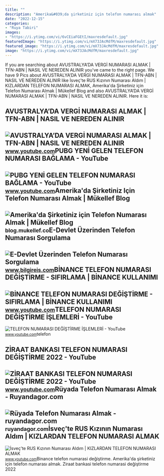 ```yaml
---
title: ""
description: "Amerika&#039;da şirketiniz için telefon numarası almak"
date: "2022-12-15"
categories:
- "Ruya Tabiri"
images:
- "https://i.ytimg.com/vi/6vCEiaFGEtI/maxresdefault.jpg"
featuredImage: "https://i.ytimg.com/vi/mX73JAcMdfM/maxresdefault.jpg"
featured_image: "https://i.ytimg.com/vi/mX73JAcMdfM/maxresdefault.jpg"
image: "https://i.ytimg.com/vi/mX73JAcMdfM/maxresdefault.jpg"
---
```


If you are searching about AVUSTRALYA’DA VERGİ NUMARASI ALMAK | TFN-ABN | NASIL VE NEREDEN ALINIR you've came to the right page. We have 9 Pics about AVUSTRALYA’DA VERGİ NUMARASI ALMAK | TFN-ABN | NASIL VE NEREDEN ALINIR like İsveç'te RUS Kızının Numarası Aldım | KIZLARDAN TELEFON NUMARASI ALMAK, Amerika'da Şirketiniz için Telefon Numarası Almak | Mükellef Blog and also AVUSTRALYA’DA VERGİ NUMARASI ALMAK | TFN-ABN | NASIL VE NEREDEN ALINIR. Here it is:

AVUSTRALYA’DA VERGİ NUMARASI ALMAK | TFN-ABN | NASIL VE NEREDEN ALINIR
----------------------------------------------------------------------

 ![AVUSTRALYA’DA VERGİ NUMARASI ALMAK | TFN-ABN | NASIL VE NEREDEN ALINIR](https://i.ytimg.com/vi/69uBXUV9Q1w/maxresdefault.jpg) <small>www.youtube.com</small>PUBG YENİ GELEN TELEFON NUMARASI BAĞLAMA - YouTube
--------------------------------------------------

 ![PUBG YENİ GELEN TELEFON NUMARASI BAĞLAMA - YouTube](https://i.ytimg.com/vi/08bSudlmajI/maxresdefault.jpg) <small>www.youtube.com</small>Amerika'da Şirketiniz Için Telefon Numarası Almak | Mükellef Blog
-----------------------------------------------------------------

 ![Amerika'da Şirketiniz için Telefon Numarası Almak | Mükellef Blog](https://i0.wp.com/blog.mukellef.co/wp-content/uploads/2023/05/Amerikada-Sirketiniz-icin-Telefon-Numarasi-Almak.png?resize=1024%2C536&ssl=1) <small>blog.mukellef.co</small>E-Devlet Üzerinden Telefon Numarası Sorgulama
---------------------------------------------

 ![E-Devlet Üzerinden Telefon Numarası Sorgulama](https://www.bilgireis.com/wp-content/uploads/2021/08/img_6120151b08e4c.jpg) <small>www.bilgireis.com</small>BİNANCE TELEFON NUMARASI DEĞİŞTİRME - SIFIRLAMA | BİNANCE KULLANIMI
-------------------------------------------------------------------

 ![BİNANCE TELEFON NUMARASI DEĞİŞTİRME - SIFIRLAMA | BİNANCE KULLANIMI](https://i.ytimg.com/vi/LYy8bezihFQ/maxresdefault.jpg) <small>www.youtube.com</small>TELEFON NUMARASI DEĞİŞTİRME İŞLEMLERİ - YouTube
-----------------------------------------------

 ![TELEFON NUMARASI DEĞİŞTİRME İŞLEMLERİ - YouTube](https://i.ytimg.com/vi/mX73JAcMdfM/maxresdefault.jpg) <small>www.youtube.com</small>telefon

ZİRAAT BANKASI TELEFON NUMARASI DEĞİŞTİRME 2022 - YouTube
---------------------------------------------------------

 ![ZİRAAT BANKASI TELEFON NUMARASI DEĞİŞTİRME 2022 - YouTube](https://i.ytimg.com/vi/MSjwt8YZElw/maxresdefault.jpg) <small>www.youtube.com</small>Rüyada Telefon Numarası Almak - Ruyandagor.com
----------------------------------------------

 ![Rüyada Telefon Numarası Almak - ruyandagor.com](https://images.ruyandagor.com/2017/04/telefon-numarasi-almak-1122.jpg) <small>ruyandagor.com</small>İsveç'te RUS Kızının Numarası Aldım | KIZLARDAN TELEFON NUMARASI ALMAK
----------------------------------------------------------------------

 ![İsveç'te RUS Kızının Numarası Aldım | KIZLARDAN TELEFON NUMARASI ALMAK](https://i.ytimg.com/vi/6vCEiaFGEtI/maxresdefault.jpg) <small>www.youtube.com</small>Bi̇nance telefon numarasi deği̇şti̇rme. Amerika'da şirketiniz için telefon numarası almak. Zi̇raat bankasi telefon numarasi deği̇şti̇rme 2022
